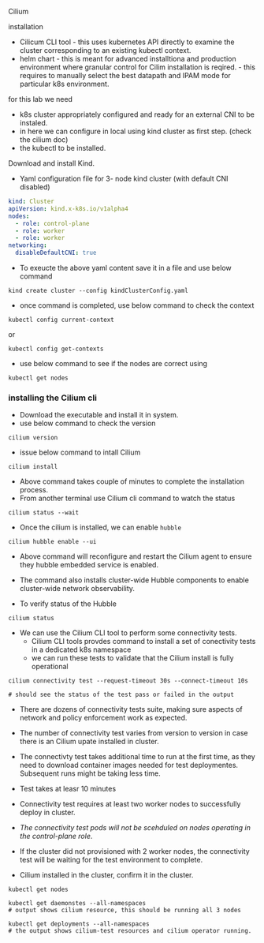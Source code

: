 Cilium 


installation
 - Cilicum CLI tool 
          - this uses kubernetes API directly to examine the cluster corresponding to an existing kubectl context.
 - helm chart 
          - this is meant for advanced installtiona and production environment where granular control for Cilim installation is reqired.
		  - this requires to manually select the best datapath and IPAM mode for particular k8s environment.

for this lab we need
 - k8s cluster appropriately configured and ready for an external CNI to be instaled.
 - in here we can configure in local using kind cluster as first step. (check the cilium doc)
 - the kubectl to be installed.
 
Download and install Kind.

- Yaml configuration file for 3- node kind cluster (with default CNI disabled)

```yaml
kind: Cluster
apiVersion: kind.x-k8s.io/v1alpha4
nodes:
  - role: control-plane
  - role: worker
  - role: worker
networking:
  disableDefaultCNI: true
```

- To exeucte the above yaml content save it in a file and use below command

```
kind create cluster --config kindClusterConfig.yaml
```

- once command is completed, use below command to check the context

```
kubectl config current-context
```

or 

```
kubectl config get-contexts
```
 
- use below command to see if the nodes are correct using 

```
kubectl get nodes
```

### installing the Cilium cli
- Download the executable and install it in system.
- use below command to check the version
```
cilium version
```

- issue below command to intall Cilium

```
cilium install
```
  - Above command takes couple of minutes to complete the installation process.
  - From another terminal use Cilium cli command to watch the status

```
cilium status --wait
```

- Once the cilium is installed, we can enable `hubble`

```
cilium hubble enable --ui
```
  - Above command will reconfigure and restart the Cilium agent to ensure they hubble embedded service is enabled.
  - The command also installs cluster-wide Hubble components to enable cluster-wide network observability.

- To verify status of the Hubble
  
```
cilium status
```

- We can use the Cilium CLI tool to perform some connectivity tests.
  - Cilium CLI tools provdes command to install a set of conectivity tests in a dedicated k8s namespace
  - we can run these tests to validate that the Cilium install is fully operational
    
```
cilium connectivity test --request-timeout 30s --connect-timeout 10s

# should see the status of the test pass or failed in the output
```
   - There are dozens of connectivity tests suite, making sure aspects of network and policy enforcement work as expected.
   - The number of connectivity test varies from version to version in case there is an Cilium upate installed in cluster.
   - The connectivty test takes additional time to run at the first time, as they need to download container images needed for test deploymentes. Subsequent runs might be taking less time.
   - Test takes at leasr 10 minutes
   - Connectivity test requires at least two worker nodes to successfully deploy in cluster.
   - *The connectivity test pods will not be scehduled on nodes operating in the control-plane role*.
   - If the cluster did not provisioned with 2 worker nodes, the connectivity test will be waiting for the test environment to complete.

- Cilium installed in the cluster, confirm it in the cluster.

```
kubectl get nodes

kubectl get daemonstes --all-namespaces
# output shows cilium resource, this should be running all 3 nodes 

kubectl get deployments --all-namespaces
# the output shows cilium-test resources and cilium operator running.
```



